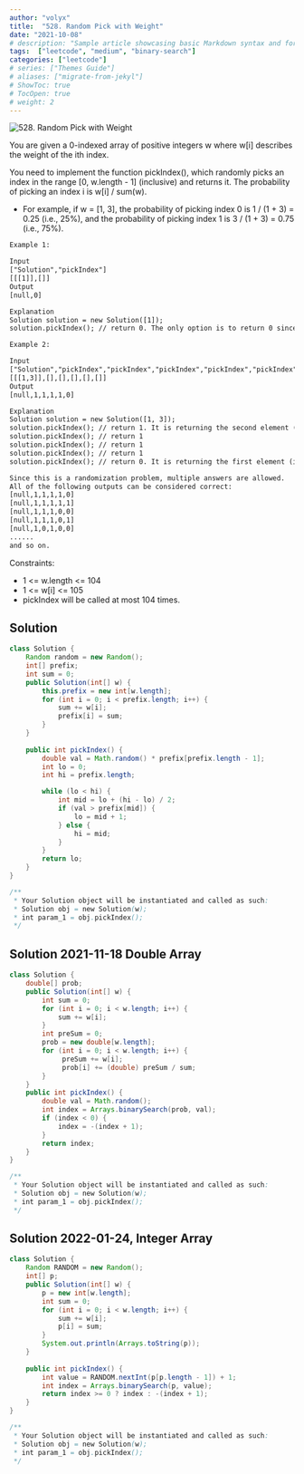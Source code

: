 ```yaml
---
author: "volyx"
title:  "528. Random Pick with Weight"
date: "2021-10-08"
# description: "Sample article showcasing basic Markdown syntax and formatting for HTML elements."
tags:  ["leetcode", "medium", "binary-search"]
categories: ["leetcode"]
# series: ["Themes Guide"]
# aliases: ["migrate-from-jekyl"]
# ShowToc: true
# TocOpen: true
# weight: 2
---
```


![528. Random Pick with Weight](https://leetcode.com/problems/random-pick-with-weight/)

You are given a 0-indexed array of positive integers w where w[i] describes the weight of the ith index.

You need to implement the function pickIndex(), which randomly picks an index in the range [0, w.length - 1] (inclusive) and returns it. The probability of picking an index i is w[i] / sum(w).

- For example, if w = [1, 3], the probability of picking index 0 is 1 / (1 + 3) = 0.25 (i.e., 25%), and the probability of picking index 1 is 3 / (1 + 3) = 0.75 (i.e., 75%).

```txt
Example 1:

Input
["Solution","pickIndex"]
[[[1]],[]]
Output
[null,0]

Explanation
Solution solution = new Solution([1]);
solution.pickIndex(); // return 0. The only option is to return 0 since there is only one element in w.

Example 2:

Input
["Solution","pickIndex","pickIndex","pickIndex","pickIndex","pickIndex"]
[[[1,3]],[],[],[],[],[]]
Output
[null,1,1,1,1,0]

Explanation
Solution solution = new Solution([1, 3]);
solution.pickIndex(); // return 1. It is returning the second element (index = 1) that has a probability of 3/4.
solution.pickIndex(); // return 1
solution.pickIndex(); // return 1
solution.pickIndex(); // return 1
solution.pickIndex(); // return 0. It is returning the first element (index = 0) that has a probability of 1/4.

Since this is a randomization problem, multiple answers are allowed.
All of the following outputs can be considered correct:
[null,1,1,1,1,0]
[null,1,1,1,1,1]
[null,1,1,1,0,0]
[null,1,1,1,0,1]
[null,1,0,1,0,0]
......
and so on.
```

Constraints:

- 1 <= w.length <= 104
- 1 <= w[i] <= 105
- pickIndex will be called at most 104 times.

## Solution

```java
class Solution {
    Random random = new Random();
    int[] prefix;
    int sum = 0;
    public Solution(int[] w) {
        this.prefix = new int[w.length];
        for (int i = 0; i < prefix.length; i++) {
            sum += w[i];
            prefix[i] = sum;
        }
    }
    
    public int pickIndex() {
        double val = Math.random() * prefix[prefix.length - 1];
        int lo = 0;
        int hi = prefix.length;

        while (lo < hi) { 
            int mid = lo + (hi - lo) / 2;
            if (val > prefix[mid]) {
                lo = mid + 1;
            } else {
                hi = mid;
            }
        }
        return lo;
    }
}

/**
 * Your Solution object will be instantiated and called as such:
 * Solution obj = new Solution(w);
 * int param_1 = obj.pickIndex();
 */
```

## Solution 2021-11-18 Double Array

```java
class Solution {
    double[] prob;
    public Solution(int[] w) {
        int sum = 0;
        for (int i = 0; i < w.length; i++) {
            sum += w[i];
        }
        int preSum = 0;
        prob = new double[w.length];
        for (int i = 0; i < w.length; i++) {
             preSum += w[i];
             prob[i] += (double) preSum / sum;
        }
    }
    public int pickIndex() {
        double val = Math.random();
        int index = Arrays.binarySearch(prob, val);
        if (index < 0) {
            index = -(index + 1);
        }
        return index;
    }
}

/**
 * Your Solution object will be instantiated and called as such:
 * Solution obj = new Solution(w);
 * int param_1 = obj.pickIndex();
 */
```

## Solution 2022-01-24, Integer Array

```java
class Solution {
    Random RANDOM = new Random();
    int[] p;
    public Solution(int[] w) {
        p = new int[w.length];
        int sum = 0;
        for (int i = 0; i < w.length; i++) {
            sum += w[i];
            p[i] = sum;
        }
        System.out.println(Arrays.toString(p));
    }
    
    public int pickIndex() {
        int value = RANDOM.nextInt(p[p.length - 1]) + 1;
        int index = Arrays.binarySearch(p, value);
        return index >= 0 ? index : -(index + 1);
    }
}

/**
 * Your Solution object will be instantiated and called as such:
 * Solution obj = new Solution(w);
 * int param_1 = obj.pickIndex();
 */
 ```

